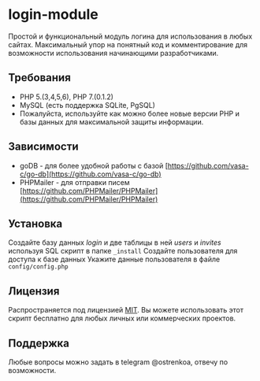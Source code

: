 # login-module

Простой и функциональный модуль логина для использования в любых сайтах. Максимальный упор на понятный код и комментирование для возможности использования начинающими разработчиками.

## Требования

- PHP 5.(3,4,5,6), PHP 7.(0.1.2)
- MySQL (есть поддержка SQLite, PgSQL)
- Пожалуйста, используйте как можно более новые версии PHP и базы данных для максимальной защиты информации.

## Зависимости

- goDB - для более удобной работы с базой [https://github.com/vasa-c/go-db](https://github.com/vasa-c/go-db)
- PHPMailer - для отправки писем [https://github.com/PHPMailer/PHPMailer](https://github.com/PHPMailer/PHPMailer)

## Установка

Создайте базу данных *login* и две таблицы в ней *users* и *invites* используя SQL скрипт в папке `_install`
Создайте пользователя для доступа к базе данных
Укажите данные пользователя в файле `config/config.php`

## Лицензия

Распространяется под лицензией [MIT](http://www.opensource.org/licenses/mit-license.php).
Вы можете использовать этот скрипт бесплатно для любых личных или коммерческих проектов.

## Поддержка

Любые вопросы можно задать в telegram @ostrenkoa, отвечу по возможности.
